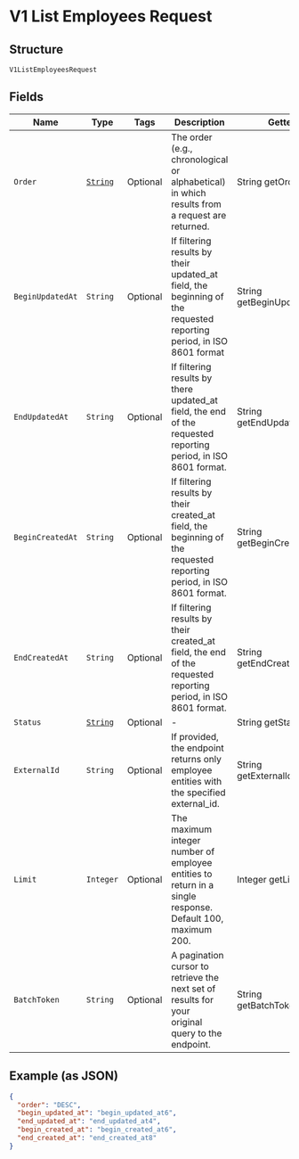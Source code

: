
# V1 List Employees Request

## Structure

`V1ListEmployeesRequest`

## Fields

| Name | Type | Tags | Description | Getter |
|  --- | --- | --- | --- | --- |
| `Order` | [`String`](/doc/models/sort-order.md) | Optional | The order (e.g., chronological or alphabetical) in which results from a request are returned. | String getOrder() |
| `BeginUpdatedAt` | `String` | Optional | If filtering results by their updated_at field, the beginning of the requested reporting period, in ISO 8601 format | String getBeginUpdatedAt() |
| `EndUpdatedAt` | `String` | Optional | If filtering results by there updated_at field, the end of the requested reporting period, in ISO 8601 format. | String getEndUpdatedAt() |
| `BeginCreatedAt` | `String` | Optional | If filtering results by their created_at field, the beginning of the requested reporting period, in ISO 8601 format. | String getBeginCreatedAt() |
| `EndCreatedAt` | `String` | Optional | If filtering results by their created_at field, the end of the requested reporting period, in ISO 8601 format. | String getEndCreatedAt() |
| `Status` | [`String`](/doc/models/v1-list-employees-request-status.md) | Optional | - | String getStatus() |
| `ExternalId` | `String` | Optional | If provided, the endpoint returns only employee entities with the specified external_id. | String getExternalId() |
| `Limit` | `Integer` | Optional | The maximum integer number of employee entities to return in a single response. Default 100, maximum 200. | Integer getLimit() |
| `BatchToken` | `String` | Optional | A pagination cursor to retrieve the next set of results for your<br>original query to the endpoint. | String getBatchToken() |

## Example (as JSON)

```json
{
  "order": "DESC",
  "begin_updated_at": "begin_updated_at6",
  "end_updated_at": "end_updated_at4",
  "begin_created_at": "begin_created_at6",
  "end_created_at": "end_created_at8"
}
```

